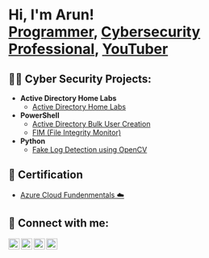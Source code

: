 <h1>Hi, I'm Arun! <br/><a href="https://github.com/arun-2001">Programmer</a>, <a href="https://www.linkedin.com/in/arunachalams2001">Cybersecurity Professional</a>, <a href="https://www.youtube.com/c/joshmadakor">YouTuber</a></h1>

<h2>👨‍💻 Cyber Security Projects:</h2>

- <b>Active Directory Home Labs </b>
  - [Active Directory Home Labs](https://github.com/arun-2001/LABURL)
- <b>PowerShell</b>
  - [Active Directory Bulk User Creation](https://github.com/arun-2001/AD_PS)
  - [FIM (File Integrity Monitor)](https://github.com/arun-2001/PowerShell-Integrity-FIM)
- <b>Python</b>
  - [Fake Log Detection using OpenCV ](https://github.com/arun-2001/)

<h2>📜 Certification </h2>

- [Azure Cloud Fundenmentals ☁️](https://learn.microsoft.com/api/credentials/share/en-in/ArunachalamS-6584/A8D64B8CEA92F78D?sharingId=FDAC7E2CD6457486)

<h2> 🤳 Connect with me:</h2>

[<img align="left" alt="JoshMadakor | YouTube" width="22px" src="https://cdn.jsdelivr.net/npm/simple-icons@v3/icons/youtube.svg" />][youtube]
[<img align="left" alt="JoshMadakor | Twitter" width="22px" src="https://cdn.jsdelivr.net/npm/simple-icons@v3/icons/twitter.svg" />][twitter]
[<img align="left" alt="JoshMadakor | LinkedIn" width="22px" src="https://cdn.jsdelivr.net/npm/simple-icons@v3/icons/linkedin.svg" />][linkedin]
[<img align="left" alt="JoshMadakor | Instagram" width="22px" src="https://cdn.jsdelivr.net/npm/simple-icons@v3/icons/instagram.svg" />][instagram]

[twitter]: https://twitter.com/iam_arun2001
[youtube]: https://www.youtube.com/c/iam_arun2001
[instagram]: https://www.instagram.com/iam_arun2001/
[linkedin]: https://linkedin.com/in/arunachalams2001

<!--
**joshmadakor1/joshmadakor1** is a ✨ _special_ ✨ repository because its `README.md` (this file) appears on your GitHub profile.

Here are some ideas to get you started:

- 🔭 I’m currently working on ...
- 🌱 I’m currently learning ...
- 👯 I’m looking to collaborate on ...
- 🤔 I’m looking for help with ...
- 💬 Ask me about ...
- 📫 How to reach me: ...
- 😄 Pronouns: ...
- ⚡ Fun fact: ...
-->

